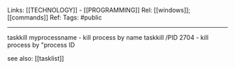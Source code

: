 Links: [[TECHNOLOGY]] - [[PROGRAMMING]]
Rel: [[windows]]; [[commands]]
Ref: 
Tags: #public 

--- 

taskkill myprocessname - kill process by name
taskkill /PID 2704 - kill process by "process ID

see also: [[tasklist]]